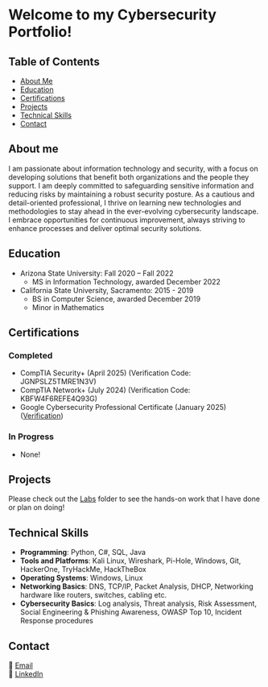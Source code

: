 # Welcome to my Cybersecurity Portfolio!

## Table of Contents
- [About Me](#about-me)
- [Education](#education)
- [Certifications](#certifications)
- [Projects](#projects)
- [Technical Skills](#technical-skills)
- [Contact](#contact)

## About me
I am passionate about information technology and security, with a focus on developing solutions that benefit both organizations and the people they support. I am deeply committed to safeguarding sensitive information and reducing risks by maintaining a robust security posture. As a cautious and detail-oriented professional, I thrive on learning new technologies and methodologies to stay ahead in the ever-evolving cybersecurity landscape. I embrace opportunities for continuous improvement, always striving to enhance processes and deliver optimal security solutions.


## Education
- Arizona State University: Fall 2020 – Fall 2022
  - MS in Information Technology, awarded December 2022
- California State University, Sacramento: 2015 - 2019
  - BS in Computer Science, awarded December 2019
  - Minor in Mathematics 


## Certifications
### Completed
- CompTIA Security+ (April 2025) (Verification Code: JGNPSLZ5TMRE1N3V)
- CompTIA Network+ (July 2024) (Verification Code: KBFW4F6REFE4Q93G)
- Google Cybersecurity Professional Certificate (January 2025) ([Verification](https://www.coursera.org/account/accomplishments/specialization/VRCEPL9FJWNF))


### In Progress
- None!


## Projects
Please check out the [Labs](https://github.com/aaroncheungcompsci/cybersecurityportfolio/tree/main/Labs) folder to see the hands-on work that I have done or plan on doing!


## Technical Skills
- **Programming**: Python, C#, SQL, Java
- **Tools and Platforms**: Kali Linux, Wireshark, Pi-Hole, Windows, Git, HackerOne, TryHackMe, HackTheBox
- **Operating Systems**: Windows, Linux
- **Networking Basics**: DNS, TCP/IP, Packet Analysis, DHCP, Networking hardware like routers, switches, cabling etc.
- **Cybersecurity Basics**: Log analysis, Threat analysis, Risk Assessment, Social Engineering & Phishing Awareness, OWASP Top 10, Incident Response procedures


## Contact
📧 [Email](mailto:aaroncheungcompsci@gmail.com)  
💼 [LinkedIn](https://www.linkedin.com/in/aaron-cheung-62ab68148/)  
